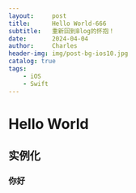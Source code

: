 ```yaml
---
layout:     post
title:      Hello World-666
subtitle:   重新回到Blog的怀抱！
date:       2024-04-04
author:     Charles
header-img: img/post-bg-ios10.jpg
catalog: true
tags:
    - iOS
    - Swift
---
```


# Hello World

## 实例化

### 你好

